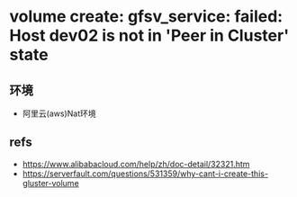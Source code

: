 # volume create: gfsv_service: failed: Host dev02 is not in 'Peer in Cluster' state
## 环境
- 阿里云(aws)Nat环境
## refs
- https://www.alibabacloud.com/help/zh/doc-detail/32321.htm
- https://serverfault.com/questions/531359/why-cant-i-create-this-gluster-volume
